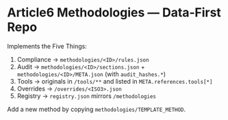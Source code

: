 # Article6 Methodologies — Data‑First Repo

Implements the Five Things:
1) Compliance → `methodologies/<ID>/rules.json`
2) Audit → `methodologies/<ID>/sections.json` + `methodologies/<ID>/META.json` (with `audit_hashes.*`)
3) Tools → originals in `/tools/**` and listed in `META.references.tools[*]`
4) Overrides → `/overrides/<ISO3>.json`
5) Registry → `registry.json` mirrors `/methodologies`

Add a new method by copying `methodologies/TEMPLATE_METHOD`.

